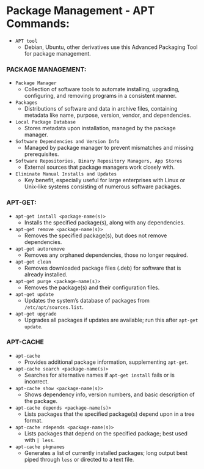 # Package Management - APT Commands:
- `APT tool`  
    - Debian, Ubuntu, other derivatives use this Advanced Packaging Tool for package management.

### PACKAGE MANAGEMENT:
- `Package Manager`  
    - Collection of software tools to automate installing, upgrading, configuring, and removing programs in a consistent manner.
- `Packages`  
    - Distributions of software and data in archive files, containing metadata like name, purpose, version, vendor, and dependencies.
- `Local Package Database`  
    - Stores metadata upon installation, managed by the package manager.
- `Software Dependencies and Version Info`  
    - Managed by package manager to prevent mismatches and missing prerequisites.
- `Software Repositories, Binary Repository Managers, App Stores`  
    - External sources that package managers work closely with.
- `Eliminate Manual Installs and Updates`  
    - Key benefit, especially useful for large enterprises with Linux or Unix-like systems consisting of numerous software packages.


### APT-GET:
- `apt-get install <package-name(s)>`  
    - Installs the specified package(s), along with any dependencies.
- `apt-get remove <package-name(s)>`  
    - Removes the specified package(s), but does not remove dependencies.
- `apt-get autoremove`  
    - Removes any orphaned dependencies, those no longer required.
- `apt-get clean`  
    - Removes downloaded package files (.deb) for software that is already installed.
- `apt-get purge <package-name(s)>`  
    - Removes the package(s) and their configuration files.
- `apt-get update`  
    - Updates the system’s database of packages from `/etc/apt/sources.list`.
- `apt-get upgrade`  
    - Upgrades all packages if updates are available; run this after `apt-get update`.

### APT-CACHE
- `apt-cache`  
    - Provides additional package information, supplementing `apt-get`.
- `apt-cache search <package-name(s)>`  
    - Searches for alternative names if `apt-get install` fails or is incorrect.
- `apt-cache show <package-name(s)>`  
    - Shows dependency info, version numbers, and basic description of the package.
- `apt-cache depends <package-name(s)>`  
    - Lists packages that the specified package(s) depend upon in a tree format.
- `apt-cache rdepends <package-name(s)>`  
    - Lists packages that depend on the specified package; best used with `| less`.
- `apt-cache pkgnames`  
    - Generates a list of currently installed packages; long output best piped through `less` or directed to a text file.
